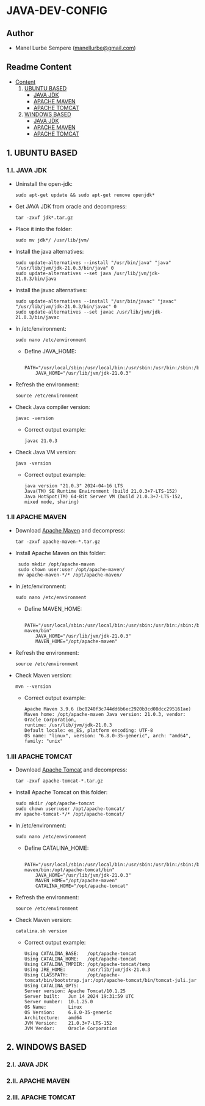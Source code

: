 # JAVA-DEV-CONFIG

## Author

* Manel Lurbe Sempere (manellurbe@gmail.com)

## Readme Content

<!--ts-->
* [Content](#Readme-Content)
    1. [UBUNTU BASED](#1-UBUNTU-BASED)
        * [JAVA JDK](#1I-JAVA-JDK)
        * [APACHE MAVEN](#1II-APACHE-MAVEN)
        * [APACHE TOMCAT](#1III-APACHE-TOMCAT)
    2. [WINDOWS BASED](#2-WINDOWS-BASED)
        * [JAVA JDK](#2I-JAVA-JDK)
        * [APACHE MAVEN](#2II-APACHE-MAVEN)
        * [APACHE TOMCAT](#2III-APACHE-TOMCAT)

## 1. UBUNTU BASED


### 1.I. JAVA JDK

- Uninstall the open-jdk:
    ```
    sudo apt-get update && sudo apt-get remove openjdk*
    ```

- Get JAVA JDK from oracle and decompress:
    ```
    tar -zxvf jdk*.tar.gz
    ```

- Place it into the folder:
    ```
    sudo mv jdk*/ /usr/lib/jvm/
    ```

- Install the java alternatives:
    ```
    sudo update-alternatives --install "/usr/bin/java" "java" "/usr/lib/jvm/jdk-21.0.3/bin/java" 0
    sudo update-alternatives --set java /usr/lib/jvm/jdk-21.0.3/bin/java
    ```

- Install the javac alternatives:
    ```
    sudo update-alternatives --install "/usr/bin/javac" "javac" "/usr/lib/jvm/jdk-21.0.3/bin/javac" 0
    sudo update-alternatives --set javac /usr/lib/jvm/jdk-21.0.3/bin/javac
    ```

- In /etc/environment:
    ```
    sudo nano /etc/environment
    ```

    - Define JAVA_HOME:
        ```
            PATH="/usr/local/sbin:/usr/local/bin:/usr/sbin:/usr/bin:/sbin:/bin:/usr/games:/usr/local/games:/snap/bin"
            JAVA_HOME="/usr/lib/jvm/jdk-21.0.3"
        ```

- Refresh the environment:
    ```
    source /etc/environment
    ```

- Check Java compiler version:
    ```
    javac -version
    ```
    - Correct output example:
        ```
        javac 21.0.3
        ```

- Check Java VM version:
    ```
    java -version
    ```
    - Correct output example:
        ```
        java version "21.0.3" 2024-04-16 LTS
        Java(TM) SE Runtime Environment (build 21.0.3+7-LTS-152)
        Java HotSpot(TM) 64-Bit Server VM (build 21.0.3+7-LTS-152, mixed mode, sharing)
        ```

### 1.II APACHE MAVEN

- Download [Apache Maven](https://maven.apache.org/download.cgi) and decompress:
    ```
    tar -zxvf apache-maven-*.tar.gz
    ```

- Install Apache Maven on this folder:
   ```
    sudo mkdir /opt/apache-maven
    sudo chown user:user /opt/apache-maven/
    mv apache-maven-*/* /opt/apache-maven/
    ```

- In /etc/environment:
    ```
    sudo nano /etc/environment
    ```

    - Define MAVEN_HOME:
        ```
            PATH="/usr/local/sbin:/usr/local/bin:/usr/sbin:/usr/bin:/sbin:/bin:/usr/games:/usr/local/games:/snap/bin:/opt/apache-maven/bin"
            JAVA_HOME="/usr/lib/jvm/jdk-21.0.3"
            MAVEN_HOME="/opt/apache-maven"
        ```

- Refresh the environment:
    ```
    source /etc/environment
    ```

- Check Maven version:
    ```
    mvn --version
    ```

    - Correct output example:
        ```
        Apache Maven 3.9.6 (bc0240f3c744dd6b6ec2920b3cd08dcc295161ae)
        Maven home: /opt/apache-maven Java version: 21.0.3, vendor: Oracle Corporation,
        runtime: /usr/lib/jvm/jdk-21.0.3
        Default locale: es_ES, platform encoding: UTF-8
        OS name: "linux", version: "6.8.0-35-generic", arch: "amd64", family: "unix"
        ```

### 1.III APACHE TOMCAT

- Download [Apache Tomcat](https://tomcat.apache.org/) and decompress:
    ```
    tar -zxvf apache-tomcat-*.tar.gz
    ```

- Install Apache Tomcat on this folder:
    ```
    sudo mkdir /opt/apache-tomcat
    sudo chown user:user /opt/apache-tomcat/
    mv apache-tomcat-*/* /opt/apache-tomcat/
    ```

- In /etc/environment:
    ```
    sudo nano /etc/environment
    ```

    - Define CATALINA_HOME:
        ```
            PATH="/usr/local/sbin:/usr/local/bin:/usr/sbin:/usr/bin:/sbin:/bin:/usr/games:/usr/local/games:/snap/bin:/opt/apache-maven/bin:/opt/apache-tomcat/bin"
            JAVA_HOME="/usr/lib/jvm/jdk-21.0.3"
            MAVEN_HOME="/opt/apache-maven"
            CATALINA_HOME="/opt/apache-tomcat"
        ```
- Refresh the environment:
    ```
    source /etc/environment
    ```

- Check Maven version:
    ```
    catalina.sh version
    ```

    - Correct output example:
        ```
        Using CATALINA_BASE:   /opt/apache-tomcat
        Using CATALINA_HOME:   /opt/apache-tomcat
        Using CATALINA_TMPDIR: /opt/apache-tomcat/temp
        Using JRE_HOME:        /usr/lib/jvm/jdk-21.0.3
        Using CLASSPATH:       /opt/apache-tomcat/bin/bootstrap.jar:/opt/apache-tomcat/bin/tomcat-juli.jar
        Using CATALINA_OPTS:   
        Server version: Apache Tomcat/10.1.25
        Server built:   Jun 14 2024 19:31:59 UTC
        Server number:  10.1.25.0
        OS Name:        Linux
        OS Version:     6.8.0-35-generic
        Architecture:   amd64
        JVM Version:    21.0.3+7-LTS-152
        JVM Vendor:     Oracle Corporation
        ```

## 2. WINDOWS BASED

### 2.I. JAVA JDK

### 2.II. APACHE MAVEN

### 2.III. APACHE TOMCAT